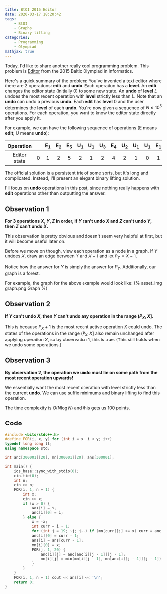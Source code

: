 ```yaml
---
title: BtOI 2015 Editor
date: 2020-03-17 18:20:42
tags:
    - BtOI
    - Graphs
    - Binary lifting
categories:
    - Programming
    - Olympiad
mathjax: true
---
```


Today, I'd like to share another really cool programming problem. This problem is [Editor](https://oj.uz/problem/view/BOI15_edi) from the 2015 Baltic Olympiad in Informatics.

Here's a quick summary of the problem: You've invented a text editor where there are 2 operations: **edit** and **undo**. Each operation has a **level**. An **edit** changes the editor state (initially 0) to some new state. An **undo** of **level** $L$ undoes the most recent operation with **level** strictly less than $L$. Note that an **undo** can undo a previous **undo**. Each **edit** has **level** 0 and the user determines the **level** of each **undo**. You're now given a sequence of $N \leq 10^5$ operations. For each operation, you want to know the editor state directly after you apply it.

<!-- more -->

For example, we can have the following sequence of operations (E means **edit**; U means **undo**):

|  Operation   |     | E<sub>1</sub> | E<sub>2</sub> | E<sub>5</sub> | U<sub>1</sub> | U<sub>1</sub> | U<sub>3</sub> | E<sub>4</sub> | U<sub>2</sub> | U<sub>1</sub> | U<sub>1</sub> | E<sub>1</sub> |
| :----------: | :-: | :-----------: | :-----------: | :-----------: | :-----------: | :-----------: | :-----------: | :-----------: | :-----------: | :-----------: | :-----------: | :-----------: |
| Editor state |  0  |       1       |       2       |       5       |       2       |       1       |       2       |       4       |       2       |       1       |       0       |       1       |

The official solution is a persistent trie of some sorts, but it's long and complicated. Instead, I'll present an elegant binary lifting solution.

I'll focus on **undo** operations in this post, since nothing really happens with **edit** operations other than outputting the answer.

## Observation 1

**For 3 operations $X$, $Y$, $Z$ in order, if $Y$ can't undo $X$ and $Z$ can't undo $Y$, then $Z$ can't undo $X$.**

This observation is pretty obvious and doesn't seem very helpful at first, but it will become useful later on.

Before we move on though, view each operation as a node in a graph. If $Y$ undoes $X$, draw an edge between $Y$ and $X - 1$ and let $P_Y = X - 1$.

Notice how the answer for $Y$ is simply the answer for $P_Y$. Additionally, our graph is a forest.

For example, the graph for the above example would look like:
{% asset_img graph.png Graph %}

## Observation 2

**If $Y$ can't undo $X$, then $Y$ can't undo any operation in the range $(P_X, X]$.**

This is because $P_X + 1$ is the most recent active operation $X$ could undo. The states of the operations in the range $(P_X, X]$ also remain unchanged after applying operation $X$, so by observation 1, this is true. (This still holds when we undo some operations.)

## Observation 3

**By observation 2, the operation we undo must lie on some path from the most recent operation upwards!**

We essentially want the most recent operation with level strictly less than the current **undo**. We can use suffix minimums and binary lifting to find this operation.

The time complexity is $O(N \log N)$ and this gets us 100 points.

## Code

```cpp
#include <bits/stdc++.h>
#define FOR(i, x, y) for (int i = x; i < y; i++)
typedef long long ll;
using namespace std;

int anc[300001][20], mn[300001][20], ans[300001];

int main() {
    ios_base::sync_with_stdio(0);
    cin.tie(0);
    int n;
    cin >> n;
    FOR(i, 1, n + 1) {
        int x;
        cin >> x;
        if (x > 0) {
            ans[i] = x;
            anc[i][0] = i;
        } else {
            x = -x;
            int curr = i - 1;
            for (int j = 19; ~j; j--) if (mn[curr][j] >= x) curr = anc[curr][j];
            anc[i][0] = curr - 1;
            ans[i] = ans[curr - 1];
            mn[i][0] = x;
            FOR(j, 1, 20) {
                anc[i][j] = anc[anc[i][j - 1]][j - 1];
                mn[i][j] = min(mn[i][j - 1], mn[anc[i][j - 1]][j - 1]);
            }
        }
    }
    FOR(i, 1, n + 1) cout << ans[i] << '\n';
    return 0;
}
```
